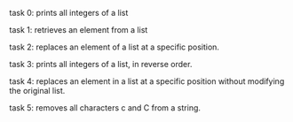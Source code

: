 task 0: prints all integers of a list

task 1: retrieves an element from a list

task 2: replaces an element of a list at a specific position.

task 3: prints all integers of a list, in reverse order.

task 4: replaces an element in a list at a specific position without modifying the original list.

task 5: removes all characters c and C from a string.